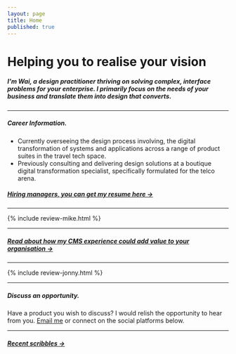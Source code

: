 ```yaml
---
layout: page
title: Home
published: true
---
```


# Helping you to realise your vision


##### I'm Wai, a design practitioner thriving on solving complex, interface problems for your enterprise. I primarily focus on the needs of your business and translate them into design that converts.

---

##### Career Information.

- Currently overseeing the design process involving, the digital transformation of systems and applications across a range of product suites in the travel tech space.
- Previously consulting and delivering design solutions at a boutique digital transformation specialist, specifically formulated for the telco arena.

##### [Hiring managers, you can get my resume here &rarr;](/docs/WaiLawSeniorUIUXDesignerWebCV.pdf/)

---

{% include review-mike.html %}

---

##### [Read about how my CMS experience could add value to your organisation &rarr;](/wailaw-umbraco-certified-expert/)

---

{% include review-jonny.html %}

---

##### Discuss an opportunity.

Have a product you wish to discuss? I would relish the opportunity to hear from you. [Email me](mailto:hello@wailaw.me) or connect on the social platforms below.

---

##### [Recent scribbles &rarr;](/notes/)
